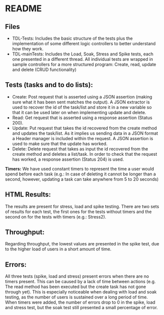 # README

## Files
-	TDL-Tests: Includes the basic structure of the tests plus the implementation of some different logic controllers to better understand how they work.
-	TDL-mainTests: Includes the Load, Soak, Stress and Spike tests, each one presented in a different thread. All individual tests are wrapped in sample controllers for a more structured program: Create, read, update and delete (CRUD functionality)

## Tests (tasks and to do lists):
-	Create: Post request that is asserted using a JSON assertion (making sure what it has been sent matches the output). A JSON extractor is used to recover the id of the task/list and store it in a new variable so that it can be used later on when implementing update and delete.
-	Read: Get request that is asserted using a response assertion (Status 200).
-	Update: Put request that takes the id recovered from the create method and updates the task/list. As it implies us sending data in a JSON format a Header manager is included within the request. A JSON assertion is used to make sure that the update has worked.
-	Delete: Delete request that takes as input the id recovered from the create method and deletes a list/task. In order to check that the request has worked, a response assertion (Status 204) is used.

**Timers:** We have used constant timers to represent the time a user would spend before each task (e.g.: In case of deleting it cannot be longer than a second, however, updating a task can take anywhere from 5 to 20 seconds)

## HTML Results: 
The results are present for stress, load and spike testing. There are two sets of results for each test, the first ones for the tests without timers and the second on for the tests with timers (e.g.: Stress2).

## Throughput: 
Regarding throughput, the lowest values are presented in the spike test, due to the higher load of users in a short amount of time. 

## Errors: 
All three tests (spike, load and stress) present errors when there are no timers present. This can be caused by a lack of time between actions (e.g. The read method has been executed but the create task has not gone through yet). This is especially noticeable when dealing with load and soak testing, as the number of users is sustained over a long period of time. When timers were added, the number of errors drop to 0 in the spike, load and stress test, but the soak test still presented a small percentage of error.
